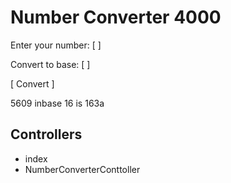 # Number Converter 4000

Enter your number:
[            ]

Convert to base:
[            ]

[ Convert ]

5609 inbase 16 is 163a


## Controllers
- index
- NumberConverterConttoller

